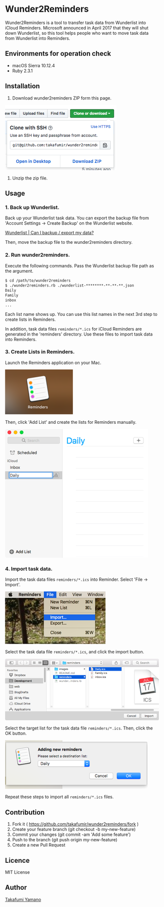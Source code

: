 # Wunder2Reminders

Wunder2Reminders is a tool to transfer task data from Wunderlist into iCloud Reminders. Microsoft announced in April 2017 that they will shut down Wunderlist, so this tool helps people who want to move task data from Wunderlist into Reminders.


## Environments for operation check

- macOS Sierra 10.12.4
- Ruby 2.3.1


## Installation

1. Download wunder2reminders ZIP form this page.

![](images/download.png)

1. Unzip the zip file.


## Usage

### 1. Back up Wunderlist.

Back up your Wunderlist task data. You can export the backup file from 'Account Settings -> Create Backup' on the Wunderlist website.

[Wunderlist | Can I backup / export my data?](https://support.wunderlist.com/customer/en/portal/articles/2364564-can-i-backup-export-my-data-)

Then, move the backup file to the wunder2reminders directory.

### 2. Run wunder2reminders.

Execute the following commands. Pass the Wunderlist backup file path as the argument.

```
$ cd /path/to/wunder2reminders
$ ./wunder2reminders.rb ./wunderlist-********-**-**-**.json
Daily
Family
inbox
...
```

Each list name shows up. You can use this list names in the next 3rd step to create lists in Reminders. 

In addition, task data files `reminders/*.ics` for iCloud Reminders are generated in the 'reminders' directory. Use these files to import task data into Reminders.


### 3. Create Lists in Reminders.

Launch the Reminders application on your Mac.

![](images/reminders.png)

Then, click 'Add List' and create the lists for Reminders manually.

![](images/new-list.png)


### 4. Import task data.

Import the task data files `reminders/*.ics` into Reminder. Select 'File -> Import'.

![](images/import.png)

Select the task data file `reminders/*.ics`, and click the import button.

![](images/select-ics.png)

Select the target list for the task data file `reminders/*.ics`. Then, click the OK button.

![](images/select-list.png)

Repeat these steps to import all `reminders/*.ics` files.


## Contribution

1. Fork it ( https://github.com/takafumir/wunder2reminders/fork )
1. Create your feature branch (git checkout -b my-new-feature)
1. Commit your changes (git commit -am 'Add some feature')
1. Push to the branch (git push origin my-new-feature)
1. Create a new Pull Request


## Licence

MIT License


## Author

[Takafumi Yamano](https://github.com/takafumir)

